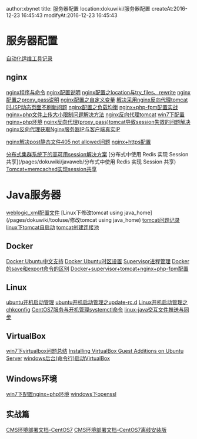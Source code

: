 author:xbynet
title: 服务器配置 
location:dokuwiki/服务器配置
createAt:2016-12-23 16:45:43
modifyAt:2016-12-23 16:45:43

#  服务器配置 
[自动化运维工具记录](/pages/dokuwiki/service/自动化运维工具记录)
##  nginx 
[nginx程序与命令](/pages/dokuwiki/nginx/nginx程序与命令)
[nginx配置说明](/pages/dokuwiki/nginx/nginx配置0)
[nginx配置之location与try_files、rewrite](/pages/dokuwiki/nginx/nginx配置1)
[nginx配置之proxy_pass说明](/pages/dokuwiki/nginx/nginx配置01)
[nginx配置之自定义变量](/pages/dokuwiki/nginx/nginx配置011)
[解决采用nginx反向代理tomcat时JSP动态页面不刷新问题](/pages/dokuwiki/nginx/nginx问题配置1)
[nginx配置之负载均衡](/pages/dokuwiki/nginx/nginx配置2)
[nginx+php-fpm配置实战](/pages/dokuwiki/linux/nginx_php-fpm配置实战)
[nginx+php文件上传大小限制问题解决方法](/pages/dokuwiki/linux/nginx+php文件上传大小限制)
[nginx反向代理tomcat](/pages/dokuwiki/linux/nginx反向代理tomcat)
[win7下配置nginx+php环境](/pages/dokuwiki/windows/win7下配置nginx+php环境)
[nginx反向代理(proxy_pass)tomcat导致session失效的问题解决](/pages/dokuwiki/javaweb/nginx反向代理tomcat导致session失效)  
[nginx反向代理获取Nginx服务器IP与客户端真实IP](/pages/dokuwiki/javaweb/nginx反向代理保留IP)

[nginx解决post静态文件405 not allowed问题](/pages/dokuwiki/nginx/nginx解决post静态文件)
[nginx+https配置](/pages/dokuwiki/nginx/nginx+https)

[分布式集群系统下的高可用session解决方案](/pages/dokuwiki/javaweb/分布式集群高可用session)
[分布式中使用 Redis 实现 Session 共享](/pages/dokuwiki/javaweb/分布式中使用 Redis 实现 Session 共享)
[Tomcat+memcached实现session共享](/pages/dokuwiki/javaweb/Tomcat+memcached实现session共享)

#  Java服务器 
[weblogic_xml配置文件](/pages/dokuwiki/weblogic/weblogic_xml配置文件)
[Linux下修改tomcat using java_home](/pages/dokuwiki/tooluse/修改tomcat using java_home)
[tomcat问题记录](/pages/dokuwiki/tooluse/tomcat问题记录)
[linux下tomcat自启动](/pages/dokuwiki/linux/linux下tomcat自启动)
[tomcat创建连接池](/pages/dokuwiki/tooluse/tomcat创建连接池)
##  Docker 
[Docker Ubuntu中文支持](/pages/dokuwiki/docker/docker中文支持1)
[Docker Ubuntu时区设置](/pages/dokuwiki/docker/docker时区设置)
[Supervisor进程管理](/pages/dokuwiki/Linux/Supervisor进程管理)
[Docker的save和export命令的区别](/pages/dokuwiki/docker/docker1)
[Docker+supervisor+tomcat+nginx+php-fpm配置](/pages/dokuwiki/docker/docker2)
##  Linux 
[ubuntu开机启动管理](/pages/dokuwiki/linux/linux1)
[ubuntu开机启动管理之update-rc.d](/pages/dokuwiki/linux/linux2)
[Linux开机启动管理之chkconfig](/pages/dokuwiki/linux/linux3)
[CentOS7服务与开机管理systemctl命令](/pages/dokuwiki/linux/linux4)
[linux-java交互文件推送与同步](/pages/dokuwiki/linux/linux-java交互同步文件)
##  VirtualBox 
[win7下virtualbox问题总结](/pages/dokuwiki/windows/win7下virtualbox问题总结)
[Installing VirtualBox Guest Additions on Ubuntu Server](/pages/dokuwiki/windows/virtualboxaddtion)
[windows后台(命令行)启动VirtualBox](/pages/dokuwiki/virtualbox/windows后台启动VirtualBox)
##  Windows环境 
[win7下配置nginx+php环境](/pages/dokuwiki/windows/win7下配置nginx+php环境)
[windows下openssl](/pages/dokuwiki/windows/windows下openssl)

##  实战篇 
[CMS环境部署文档-CentOS7](/pages/dokuwiki/csswen/cms环境部署文档)
[CMS环境部署文档-CentOS7离线安装版](/pages/dokuwiki/csswen/cms环境部署文档2)